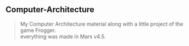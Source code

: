 ## Computer-Architecture

> My Computer Architecture material along with a little project of the game Frogger. <br>
> everything was made in Mars v4.5.
